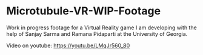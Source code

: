 # Microtubule-VR-WIP-Footage
Work in progress footage for a Virtual Reality game I am developing with the help of Sanjay Sarma and Ramana Pidaparti at the University of Georgia.

Video on youtube: https://youtu.be/LMqJr560_80
